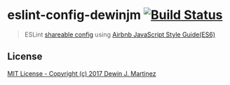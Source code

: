 # eslint-config-dewinjm [![Build Status](https://travis-ci.org/dewinjm/eslint-config-dewinjm.svg?branch=master)](https://travis-ci.org/dewinjm/eslint-config-dewinjm)

> ESLint [shareable config](http://eslint.org/docs/developer-guide/shareable-configs.html)
using [Airbnb JavaScript Style Guide(ES6)](https://github.com/airbnb/javascript)
## License

[MIT License - Copyright (c) 2017 Dewin J. Martinez](./LICENSE)
